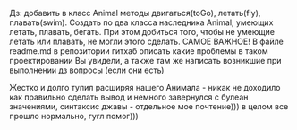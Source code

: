 Дз: добавить в класс Animal методы двигаться(toGo), летать(fly), плавать(swim). Создать по два класса
наследника Animal, умеющих летать, плавать, бегать. При этом добиться того, чтобы не умеющие летать или плавать, не могли этого сделать. САМОЕ ВАЖНОЕ! В файле readme.md в репозитории гитхаб описать
какие проблемы в таком проектировании Вы увидели, а также там же написать возникшие при выполнении дз вопросы
(если они есть)


Жестко и долго тупил расширяя нашего Анимала - никак не доходило как правильно сделать вывод и немного завернулся с булеан значениями, синтаксис джавы - отдельное мое почтение))) в целом все прошло нормально, гугл помог)))